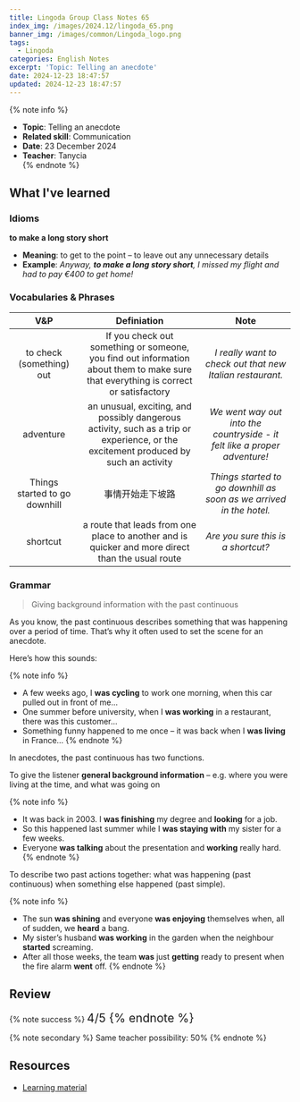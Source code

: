 ```yaml
---
title: Lingoda Group Class Notes 65
index_img: /images/2024.12/lingoda_65.png
banner_img: /images/common/Lingoda_logo.png
tags:
  - Lingoda
categories: English Notes
excerpt: 'Topic: Telling an anecdote'
date: 2024-12-23 18:47:57
updated: 2024-12-23 18:47:57
---
```


{% note info %}
* **Topic**: Telling an anecdote  
* **Related skill**: Communication  
* **Date**: 23 December 2024  
* **Teacher**: Tanycia  
{% endnote %}

## What I've learned

### Idioms
**to make a long story short**  

* **Meaning**: to get to the point – to leave out any unnecessary details  
* **Example**: *Anyway, **to make a long story short**, I missed my flight and had to pay €400 to get home!*

### Vocabularies & Phrases

|              V&P              |                                                             Definiation                                                             |                                   Note                                    |
| :---------------------------: | :---------------------------------------------------------------------------------------------------------------------------------: | :-----------------------------------------------------------------------: |
|   to check (something) out    | If you check out something or someone, you find out information about them to make sure that everything is correct or satisfactory  |         *I really want to check out that new Italian restaurant.*         |
|           adventure           | an unusual, exciting, and possibly dangerous activity, such as a trip or experience, or the excitement produced by such an activity | *We went way out into the countryside - it felt like a proper adventure!* |
| Things started to go downhill |                                                          事情开始走下坡路                                                           |    *Things started to go downhill as soon as we arrived in the hotel.*    |
|           shortcut            |                  a route that leads from one place to another and is quicker and more direct than the usual route                   |                    *Are you sure this is a shortcut?*                     |

### Grammar
> Giving background information with the past continuous

As you know, the past continuous describes something that was happening over a period of time. That’s why it often used to set the scene for an anecdote.

Here’s how this sounds:

{% note info %}
- A few weeks ago, I **was cycling** to work one morning, when this car pulled out in front of me…
- One summer before university, when I **was working** in a restaurant, there was this customer…
- Something funny happened to me once – it was back when I **was living** in France…
{% endnote %}

In anecdotes, the past continuous has two functions.

To give the listener **general background information** – e.g. where you were living at the time, and what was going on

{% note info %}
- It was back in 2003. I **was finishing** my degree and **looking** for a job.
- So this happened last summer while I **was staying with** my sister for a few weeks.
- Everyone **was talking** about the presentation and **working** really hard.
{% endnote %}

To describe two past actions together: what was happening (past continuous) when something else happened (past simple).

{% note info %}
- The sun **was shining** and everyone **was enjoying** themselves when, all of sudden, we **heard** a bang.
- My sister’s husband **was working** in the garden when the neighbour **started** screaming.
- After all those weeks, the team **was** just **getting** ready to present when the fire alarm **went** off.
{% endnote %}

## Review

{% note success %}
<span style="font-size:1.5em;">
4/5
<span>
{% endnote %}

{% note secondary %}
<span style="font-size:1em;">
Same teacher possibility: 50%
<span>
{% endnote %}

## Resources
- [Learning material](https://learn.lingoda.com/english/learning-materials/675b100010851/download)
